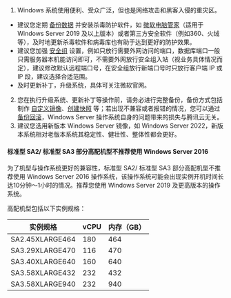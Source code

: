 
1.  Windows 系统使用便利、受众广泛，但也是网络攻击和黑客入侵的重灾区。
 - 建议您定期 [备份数据](https://cloud.tencent.com/document/product/213/54836) 并安装杀毒防护软件，如 [微软电脑管家](https://pcmanager.microsoft.com/)（适用于 Windows Server 2019 及以上版本）或者第三方安全软件（例如360、火绒等），及时地更新杀毒软件和病毒库也有助于达到更好的防护效果。
 - 建议您加强 [安全组](https://cloud.tencent.com/document/product/213/12452) 设置，例如只放行需要外网访问的端口，数据库端口一般只需服务器本机能访问即可，不需要外网放行安全组入站（视业务具体情况而定），建议修改默认远程端口号，在安全组放行新端口号时只放行客户端 IP 或 IP 段，建议选择合适范围。
 - 及时更新补丁，升级系统，具体可关注微软官网。
2. 您在执行升级系统、更新补丁等操作前，请务必进行完整备份，备份方式包括制作 [自定义镜像](https://cloud.tencent.com/document/product/213/4942)、[创建快照](https://cloud.tencent.com/document/product/362/5755) 等；若出现不兼容或者报错的情况，您可以通过 [备份回滚](https://cloud.tencent.com/document/product/362/5756）)，Windows Server 操作系统自身的问题带来的损失与腾讯云无关。
3. 建议您选用新版本 Windows Server 镜像，如 Windows Server 2022，新版本系统相对老版本系统其稳定性、健壮性、整体性都会更好。

#### 标准型 SA2/ 标准型 SA3 部分高配机型不推荐使用 Windows Server 2016
为了机型与操作系统更好的兼容性，标准型 SA2/ 标准型 SA3 部分高配机型不推荐使用 Windows Server 2016 操作系统，该操作系统可能会出现实例开机时间长达10分钟～1小时的情况。推荐您使用 Windows Server 2019 及更高版本的操作系统。

高配机型包括以下实例规格：

| 实例规格 | vCPU | 内存（GB） |          
|---------|---------|---------|
| SA2.45XLARGE464| 180| 464|
| SA3.29XLARGE470| 116| 470|
| SA3.40XLARGE640| 160| 640|
| SA3.58XLARGE432| 232| 432|
| SA3.58XLARGE940| 232| 940|                  
 



